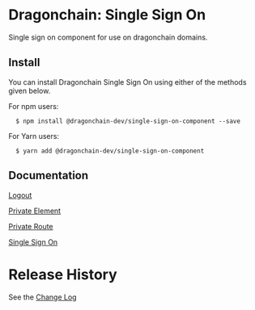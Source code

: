 # Dragonchain: Single Sign On
Single sign on component for use on dragonchain domains. 

## Install

You can install Dragonchain Single Sign On using either of the methods given below.

For npm users:

```shell
  $ npm install @dragonchain-dev/single-sign-on-component --save
```

For Yarn users:

```shell
  $ yarn add @dragonchain-dev/single-sign-on-component
```

## Documentation

[Logout]

[Private Element]

[Private Route]

[Single Sign On]

# Release History

See the [Change Log]

[Logout]: src/components/Logout
[Private Element]: ./src/components/PrivateElement
[Private Route]: ./src/components/PrivateRoute
[Single Sign On]: ./src/components/SingleSignOn
[Change Log]: CHANGELOG.MD
